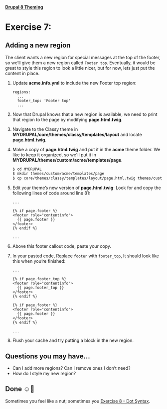 #### [Drupal 8 Theming](README.md)

# Exercise 7: 

## Adding a new region

The client wants a new region for special messages at the top of the footer, so we’ll give them a new region called `Footer top`. Eventually, it would be great to style this region to look a little nicer, but for now, lets just put the content in place.

1. Update **acme.info.yml** to include the new Footer top region:

	```
	regions:
	  ...
	  footer_top: 'Footer top'
	  ...
	```

2. Now that Drupal knows that a new region is available, we need to print that region to the page by modifying **page.html.twig**.
3. Navigate to the Classy theme in **MYDRUPAL/core/themes/classy/templates/layout** and locate **page.html.twig**.
4. Make a copy of **page.html.twig** and put it in the **acme** theme folder. We like to keep it organized, so we'll put it in **MYDRUPAL/themes/custom/acme/templates/page**.

    ```bash
    $ cd MYDRUPAL
    $ mkdir themes/custom/acme/templates/page
    $ cp core/themes/classy/templates/layout/page.html.twig themes/custom/acme/templates/page/page.html.twig
    ```


5. Edit your theme’s new version of **page.html.twig**:
Look for and copy the following lines of code around line 81:

	```twig
	...
	
	{% if page.footer %}
	<footer role="contentinfo">
      {{ page.footer }}
	</footer>
	{% endif %}
	
	...
	```

6. Above this footer callout code, paste your copy.
7. In your pasted code, Replace `footer` with `footer_top`, It should look like this when you’re finished:


	```twig
	...
	
	{% if page.footer_top %}
	<footer role="contentinfo">
      {{ page.footer_top }}
	</footer>
	{% endif %}
	
	{% if page.footer %}
	<footer role="contentinfo">
      {{ page.footer }}
	</footer>
	{% endif %}
	
	...
	```

8. Flush your cache and try putting a block in the new region.

## Questions you may have...
+ Can I add more regions? Can I remove ones I don’t need?
+ How do I style my new region?


## Done ☺
Sometimes you feel like a nut; sometimes you [Exercise 8 - Dot Syntax](exercise_08-twig-dot-syntax.md).

